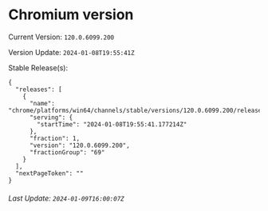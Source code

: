 # Chromium version

Current Version: `120.0.6099.200`

Version Update: `2024-01-08T19:55:41Z`

Stable Release(s):
```
{
  "releases": [
    {
      "name": "chrome/platforms/win64/channels/stable/versions/120.0.6099.200/releases/1704743741",
      "serving": {
        "startTime": "2024-01-08T19:55:41.177214Z"
      },
      "fraction": 1,
      "version": "120.0.6099.200",
      "fractionGroup": "69"
    }
  ],
  "nextPageToken": ""
}
```

###### Last Update: `2024-01-09T16:00:07Z`
        